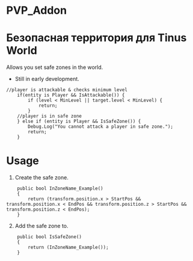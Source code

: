 #  PVP_Addon
#  Безопасная территория для Tinus World


Allows you set safe zones in the world.

- Still in early development.

```CSharp
//player is attackable & checks minimum level
    if(entity is Player && IsAttackable()) {
        if (level < MinLevel || target.level < MinLevel) {
            return;
        }
    //player is in safe zone
    } else if (entity is Player && IsSafeZone()) {
        Debug.Log("You cannot attack a player in safe zone.");
        return;
    }
```

# Usage

1. Create the safe zone.

```CSharp
    public bool InZoneName_Example()
    {
        return (transform.position.x > StartPos && transform.position.x < EndPos && transform.position.z > StartPos && transform.position.z < EndPos);
    }
```

2. Add the safe zone to.

```CSharp
    public bool IsSafeZone()
    {
        return (InZoneName_Example());
    }
```
